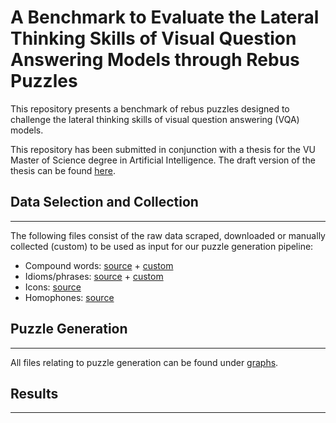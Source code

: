 # A Benchmark to Evaluate the Lateral Thinking Skills of Visual Question Answering Models through Rebus Puzzles
This repository presents a benchmark of rebus puzzles designed to challenge the lateral thinking skills of visual question answering (VQA) models. 

This repository has been submitted in conjunction with a thesis for the VU Master of Science degree in Artificial Intelligence. The draft version of the thesis can be found [here](https://github.com/Koen-Kraaijveld/rebus-puzzles/blob/main/thesis_draft.pdf).

## Data Selection and Collection

---

The following files consist of the raw data scraped, downloaded or manually collected (custom) to be used as input for our puzzle generation pipeline:
- Compound words: [source](https://era.library.ualberta.ca/items/dc3b9033-14d0-48d7-b6fa-6398a30e61e4) + [custom](https://github.com/Koen-Kraaijveld/rebus-puzzles/blob/main/saved/custom_compounds.csv) 
- Idioms/phrases: [source](https://github.com/Koen-Kraaijveld/rebus-puzzles/blob/main/saved/idioms_raw.json) + [custom](https://github.com/Koen-Kraaijveld/rebus-puzzles/blob/main/saved/custom_phrases.json)
- Icons: [source](https://github.com/Koen-Kraaijveld/rebus-puzzles/blob/main/saved/icons_v2.json)
- Homophones: [source](https://github.com/Koen-Kraaijveld/rebus-puzzles/blob/main/saved/homophones_v2.json)


##  Puzzle Generation

--- 

All files relating to puzzle generation can be found under [graphs](https://github.com/Koen-Kraaijveld/rebus-puzzles/tree/main/graphs).


## Results

---